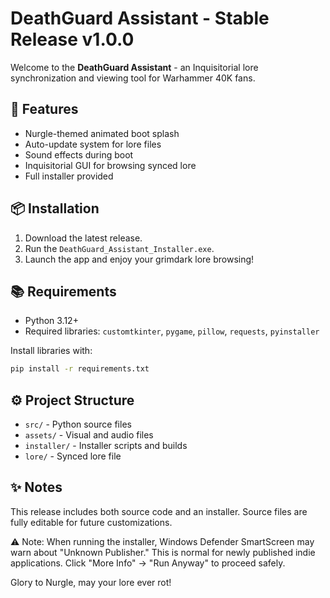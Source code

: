
# DeathGuard Assistant - Stable Release v1.0.0

Welcome to the **DeathGuard Assistant** - an Inquisitorial lore synchronization and viewing tool for Warhammer 40K fans.

## 🚀 Features
- Nurgle-themed animated boot splash
- Auto-update system for lore files
- Sound effects during boot
- Inquisitorial GUI for browsing synced lore
- Full installer provided

## 📦 Installation
1. Download the latest release.
2. Run the `DeathGuard_Assistant_Installer.exe`.
3. Launch the app and enjoy your grimdark lore browsing!

## 📚 Requirements
- Python 3.12+
- Required libraries: `customtkinter`, `pygame`, `pillow`, `requests`, `pyinstaller`

Install libraries with:
```bash
pip install -r requirements.txt
```

## ⚙️ Project Structure
- `src/` - Python source files
- `assets/` - Visual and audio files
- `installer/` - Installer scripts and builds
- `lore/` - Synced lore file

## ✨ Notes
This release includes both source code and an installer. 
Source files are fully editable for future customizations.

⚠️ Note: When running the installer, Windows Defender SmartScreen may warn about "Unknown Publisher."
This is normal for newly published indie applications. Click "More Info" → "Run Anyway" to proceed safely.

Glory to Nurgle, may your lore ever rot!
